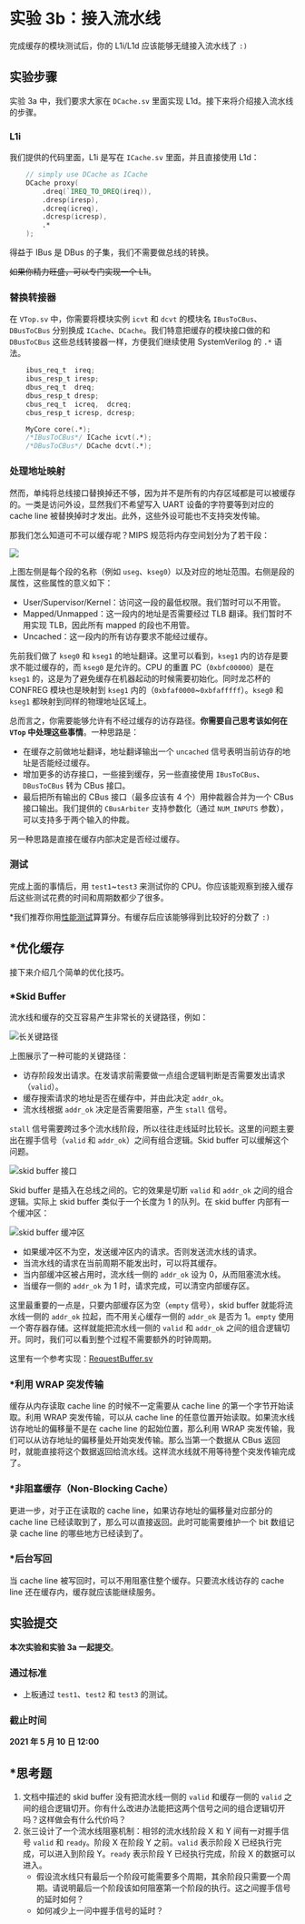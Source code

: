 # 实验 3b：接入流水线

完成缓存的模块测试后，你的 L1i/L1d 应该能够无缝接入流水线了 `:)`

## 实验步骤

实验 3a 中，我们要求大家在 `DCache.sv` 里面实现 L1d。接下来将介绍接入流水线的步骤。

### L1i

我们提供的代码里面，L1i 是写在 `ICache.sv` 里面，并且直接使用 L1d：

```verilog
    // simply use DCache as ICache
    DCache proxy(
        .dreq(`IREQ_TO_DREQ(ireq)),
        .dresp(iresp),
        .dcreq(icreq),
        .dcresp(icresp),
        .*
    );
```

得益于 IBus 是 DBus 的子集，我们不需要做总线的转换。

<del>如果你精力旺盛，可以专门实现一个 L1i</del>。

### 替换转接器

在 `VTop.sv` 中，你需要将模块实例 `icvt` 和 `dcvt` 的模块名 `IBusToCBus`、`DBusToCBus` 分别换成 `ICache`、`DCache`。我们特意把缓存的模块接口做的和 `DBusToCBus` 这些总线转接器一样，方便我们继续使用 SystemVerilog 的 `.*` 语法。

```verilog
    ibus_req_t  ireq;
    ibus_resp_t iresp;
    dbus_req_t  dreq;
    dbus_resp_t dresp;
    cbus_req_t  icreq,  dcreq;
    cbus_resp_t icresp, dcresp;

    MyCore core(.*);
    /*IBusToCBus*/ ICache icvt(.*);
    /*DBusToCBus*/ DCache dcvt(.*);
```

### 处理地址映射

然而，单纯将总线接口替换掉还不够，因为并不是所有的内存区域都是可以被缓存的。一类是访问外设，显然我们不希望写入 UART 设备的字符要等到对应的 cache line 被替换掉时才发出。此外，这些外设可能也不支持突发传输。

那我们怎么知道可不可以缓存呢？MIPS 规范将内存空间划分为了若干段：

![](../asset/lab3/memory-segments.png)

上图左侧是每个段的名称（例如 `useg`、`kseg0`）以及对应的地址范围。右侧是段的属性，这些属性的意义如下：

* User/Supervisor/Kernel：访问这一段的最低权限。我们暂时可以不用管。
* Mapped/Unmapped：这一段内的地址是否需要经过 TLB 翻译。我们暂时不用实现 TLB，因此所有 mapped 的段也不用管。
* Uncached：这一段内的所有访存要求不能经过缓存。

先前我们做了 `kseg0` 和 `kseg1` 的地址翻译。这里可以看到，`kseg1` 内的访存是要求不能过缓存的，而 `kseg0` 是允许的。CPU 的重置 PC（`0xbfc00000`）是在 `kseg1` 的，这是为了避免缓存在机器起动的时候需要初始化。同时龙芯杯的 CONFREG 模块也是映射到 `kseg1` 内的（`0xbfaf0000`~`0xbfafffff`）。`kseg0` 和 `kseg1` 都映射到同样的物理地址区域上。

总而言之，你需要能够允许有不经过缓存的访存路径。**你需要自己思考该如何在 `VTop` 中处理这些事情**。一种思路是：

* 在缓存之前做地址翻译，地址翻译输出一个 `uncached` 信号表明当前访存的地址是否能经过缓存。
* 增加更多的访存接口，一些接到缓存，另一些直接使用 `IBusToCBus`、`DBusToCBus` 转为 CBus 接口。
* 最后把所有输出的 CBus 接口（最多应该有 4 个）用仲裁器合并为一个 CBus 接口输出。我们提供的 `CBusArbiter` 支持参数化（通过 `NUM_INPUTS` 参数），可以支持多于两个输入的仲裁。

另一种思路是直接在缓存内部决定是否经过缓存。

### 测试

完成上面的事情后，用 `test1`~`test3` 来测试你的 CPU。你应该能观察到接入缓存后这些测试花费的时间和周期数都少了很多。

\*我们推荐你用[性能测试](../project/task1.md)算算分。有缓存后应该能够得到比较好的分数了 `:)`

## \*优化缓存

接下来介绍几个简单的优化技巧。

### \*Skid Buffer

流水线和缓存的交互容易产生非常长的关键路径，例如：

![长关键路径](../asset/lab3/long-path.svg)

上图展示了一种可能的关键路径：

* 访存阶段发出请求。在发请求前需要做一点组合逻辑判断是否需要发出请求（`valid`）。
* 缓存搜索请求的地址是否在缓存中，并由此决定 `addr_ok`。
* 流水线根据 `addr_ok` 决定是否需要阻塞，产生 `stall` 信号。

`stall` 信号需要跨过多个流水线阶段，所以往往走线延时比较长。这里的问题主要出在握手信号（`valid` 和 `addr_ok`）之间有组合逻辑。Skid buffer 可以缓解这个问题。

![skid buffer 接口](../asset/lab3/skid-buffer-interface.svg)

Skid buffer 是插入在总线之间的。它的效果是切断 `valid` 和 `addr_ok` 之间的组合逻辑。实际上 skid buffer 类似于一个长度为 1 的队列。在 skid buffer 内部有一个缓冲区：

![skid buffer 缓冲区](../asset/lab3/skid-buffer-mux.svg)

* 如果缓冲区不为空，发送缓冲区内的请求。否则发送流水线的请求。
* 当流水线的请求在当前周期不能发出时，可以将其缓存。
* 当内部缓冲区被占用时，流水线一侧的 `addr_ok` 设为 0，从而阻塞流水线。
* 当缓存一侧的 `addr_ok` 为 1 时，请求完成，可以清空内部缓存区。

这里最重要的一点是，只要内部缓存区为空（`empty` 信号），skid buffer 就能将流水线一侧的 `addr_ok` 拉起，而不用关心缓存一侧的 `addr_ok` 是否为 1。`empty` 使用一个寄存器存储。这样就能把流水线一侧的 `valid` 和 `addr_ok` 之间的组合逻辑切开。同时，我们可以看到整个过程不需要额外的时钟周期。

这里有一个参考实现：[RequestBuffer.sv](https://github.com/NSCSCC-2020-Fudan/FDU1.1-NSCSCC/blob/master/cache/src/util/RequestBuffer.sv)

### \*利用 WRAP 突发传输

缓存从内存读取 cache line 的时候不一定需要从 cache line 的第一个字节开始读取。利用 WRAP 突发传输，可以从 cache line 的任意位置开始读取。如果流水线访存地址的偏移量不是在 cache line 的起始位置，那么利用 WRAP 突发传输，我们可以从访存地址的偏移量处开始突发传输。那么当第一个数据从 CBus 返回时，就能直接将这个数据返回给流水线。这样流水线就不用等待整个突发传输完成了。

### \*非阻塞缓存（Non-Blocking Cache）

更进一步，对于正在读取的 cache line，如果访存地址的偏移量对应部分的 cache line 已经读取到了，那么可以直接返回。此时可能需要维护一个 bit 数组记录 cache line 的哪些地方已经读到了。

### \*后台写回

当 cache line 被写回时，可以不用阻塞住整个缓存。只要流水线访存的 cache line 还在缓存内，缓存就应该能继续服务。

## 实验提交

**本次实验和实验 3a 一起提交**。

### 通过标准

* 上板通过 `test1`、`test2` 和 `test3` 的测试。

### 截止时间

**2021 年 5 月 10 日 12:00**

## \*思考题

1. 文档中描述的 skid buffer 没有把流水线一侧的 `valid` 和缓存一侧的 `valid` 之间的组合逻辑切开。你有什么改进办法能把这两个信号之间的组合逻辑切开吗？这样做会有什么代价吗？
2. 张三设计了一个流水线阻塞机制：相邻的流水线阶段 X 和 Y 间有一对握手信号 `valid` 和 `ready`。阶段 X 在阶段 Y 之前。`valid` 表示阶段 X 已经执行完成，可以进入到阶段 Y。`ready` 表示阶段 Y 已经执行完成，阶段 X 的数据可以进入。
    * 假设流水线只有最后一个阶段可能需要多个周期，其余阶段只需要一个周期。请说明最后一个阶段该如何阻塞第一个阶段的执行。这之间握手信号的延时如何？
    * 如何减少上一问中握手信号的延时？
